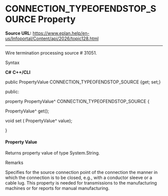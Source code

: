 # CONNECTION_TYPEOFENDSTOP_SOURCE Property

**Source URL:** https://www.eplan.help/en-us/Infoportal/Content/api/2026/topic128.html

---

Wire termination processing source # 31051.

Syntax

**C#**
**C++/CLI**


public PropertyValue CONNECTION_TYPEOFENDSTOP_SOURCE {get; set;}

public:

property PropertyValue^ CONNECTION_TYPEOFENDSTOP_SOURCE {

   PropertyValue^ get();

   void set (    PropertyValue^ value);

}


#### Property Value

Returns property value of type System.String.

Remarks

Specifies for the source connection point of the connection the manner in which the connection is to be closed, e.g., with a conductor sleeve or a cable lug. This property is needed for transmissions to the manufacturing machines or for reports for manual manufacturing.
